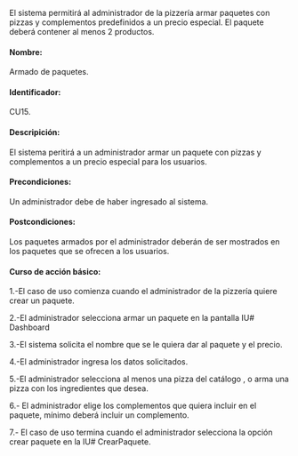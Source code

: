 El sistema permitirá al administrador de la pizzería armar paquetes con pizzas y 
complementos predefinidos a un precio especial. El paquete deberá contener al menos 2 productos.

#### Nombre:

Armado de paquetes.

#### Identificador:

CU15.

#### Descripición: 

El sistema peritirá a un administrador armar un paquete con pizzas y complementos a un precio especial para los usuarios.

#### Precondiciones:

Un administrador debe de haber ingresado al sistema.


#### Postcondiciones: 

Los paquetes armados por el administrador deberán de ser mostrados en los paquetes que se ofrecen a los usuarios. 

#### Curso de acción básico: 

1.-El caso de uso comienza cuando el administrador de la pizzería quiere crear un paquete.

2.-El administrador selecciona armar un paquete en la pantalla IU# Dashboard

3.-El sistema solicita  el nombre que se le quiera dar al paquete y el precio.

4.-El administrador ingresa los datos solicitados.

5.-El administrador selecciona al menos una pizza del catálogo , o arma una pizza con los ingredientes que desea.

6.- El administrador elige los complementos que quiera incluir en el paquete, mínimo deberá incluir un complemento.

7.- El caso de uso termina cuando el administrador selecciona la opción crear paquete en la IU# CrearPaquete.
